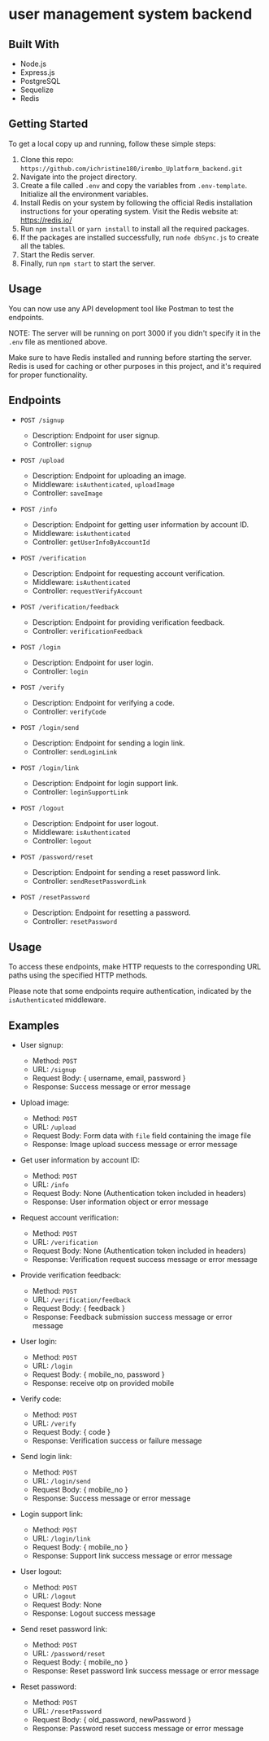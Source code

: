 # user management system backend

## Built With
- Node.js
- Express.js
- PostgreSQL
- Sequelize
- Redis


## Getting Started
To get a local copy up and running, follow these simple steps:

1. Clone this repo: `https://github.com/ichristine180/irembo_Uplatform_backend.git`
2. Navigate into the project directory.
3. Create a file called `.env` and copy the variables from `.env-template`. Initialize all the environment variables.
4. Install Redis on your system by following the official Redis installation instructions for your operating system. Visit the Redis website at: https://redis.io/
5. Run `npm install` or `yarn install` to install all the required packages.
6. If the packages are installed successfully, run `node dbSync.js` to create all the tables.
7. Start the Redis server.
8. Finally, run `npm start` to start the server.

## Usage
You can now use any API development tool like Postman to test the endpoints.

NOTE: The server will be running on port 3000 if you didn't specify it in the `.env` file as mentioned above.

Make sure to have Redis installed and running before starting the server. Redis is used for caching or other purposes in this project, and it's required for proper functionality.

## Endpoints

- `POST /signup`
  - Description: Endpoint for user signup.
  - Controller: `signup`

- `POST /upload`
  - Description: Endpoint for uploading an image.
  - Middleware: `isAuthenticated`, `uploadImage`
  - Controller: `saveImage`

- `POST /info`
  - Description: Endpoint for getting user information by account ID.
  - Middleware: `isAuthenticated`
  - Controller: `getUserInfoByAccountId`

- `POST /verification`
  - Description: Endpoint for requesting account verification.
  - Middleware: `isAuthenticated`
  - Controller: `requestVerifyAccount`

- `POST /verification/feedback`
  - Description: Endpoint for providing verification feedback.
  - Controller: `verificationFeedback`

- `POST /login`
  - Description: Endpoint for user login.
  - Controller: `login`

- `POST /verify`
  - Description: Endpoint for verifying a code.
  - Controller: `verifyCode`

- `POST /login/send`
  - Description: Endpoint for sending a login link.
  - Controller: `sendLoginLink`

- `POST /login/link`
  - Description: Endpoint for login support link.
  - Controller: `loginSupportLink`

- `POST /logout`
  - Description: Endpoint for user logout.
  - Middleware: `isAuthenticated`
  - Controller: `logout`

- `POST /password/reset`
  - Description: Endpoint for sending a reset password link.
  - Controller: `sendResetPasswordLink`

- `POST /resetPassword`
  - Description: Endpoint for resetting a password.
  - Controller: `resetPassword`

## Usage

To access these endpoints, make HTTP requests to the corresponding URL paths using the specified HTTP methods.

Please note that some endpoints require authentication, indicated by the `isAuthenticated` middleware.

## Examples
- User signup:
  - Method: `POST`
  - URL: `/signup`
  - Request Body: { username, email, password }
  - Response: Success message or error message

- Upload image:
  - Method: `POST`
  - URL: `/upload`
  - Request Body: Form data with `file` field containing the image file
  - Response: Image upload success message or error message

- Get user information by account ID:
  - Method: `POST`
  - URL: `/info`
  - Request Body: None (Authentication token included in headers)
  - Response: User information object or error message

- Request account verification:
  - Method: `POST`
  - URL: `/verification`
  - Request Body: None (Authentication token included in headers)
  - Response: Verification request success message or error message

- Provide verification feedback:
  - Method: `POST`
  - URL: `/verification/feedback`
  - Request Body: { feedback }
  - Response: Feedback submission success message or error message
- User login:
  - Method: `POST`
  - URL: `/login`
  - Request Body: { mobile_no, password }
  - Response: receive otp on provided mobile

- Verify code:
  - Method: `POST`
  - URL: `/verify`
  - Request Body: { code }
  - Response: Verification success or failure message

- Send login link:
  - Method: `POST`
  - URL: `/login/send`
  - Request Body: { mobile_no }
  - Response: Success message or error message

- Login support link:
  - Method: `POST`
  - URL: `/login/link`
  - Request Body: { mobile_no }
  - Response: Support link success message or error message

- User logout:
  - Method: `POST`
  - URL: `/logout`
  - Request Body: None
  - Response: Logout success message

- Send reset password link:
  - Method: `POST`
  - URL: `/password/reset`
  - Request Body: { mobile_no }
  - Response: Reset password link success message or error message

- Reset password:
  - Method: `POST`
  - URL: `/resetPassword`
  - Request Body: { old_password, newPassword }
  - Response: Password reset success message or error message

